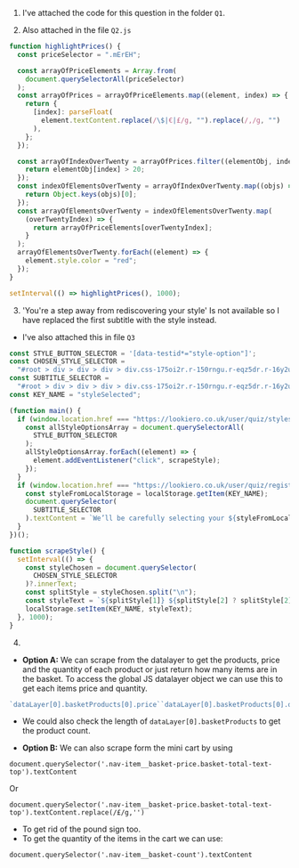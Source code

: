 1. I've attached the code for this question in the folder `Q1`.

2. Also attached in the file `Q2.js`

```javascript
function highlightPrices() {
  const priceSelector = ".mErEH";

  const arrayOfPriceElements = Array.from(
    document.querySelectorAll(priceSelector)
  );
  const arrayOfPrices = arrayOfPriceElements.map((element, index) => {
    return {
      [index]: parseFloat(
        element.textContent.replace(/\$|€|£/g, "").replace(/,/g, "")
      ),
    };
  });

  const arrayOfIndexOverTwenty = arrayOfPrices.filter((elementObj, index) => {
    return elementObj[index] > 20;
  });
  const indexOfElementsOverTwenty = arrayOfIndexOverTwenty.map((objs) => {
    return Object.keys(objs)[0];
  });
  const arrayOfElementsOverTwenty = indexOfElementsOverTwenty.map(
    (overTwentyIndex) => {
      return arrayOfPriceElements[overTwentyIndex];
    }
  );
  arrayOfElementsOverTwenty.forEach((element) => {
    element.style.color = "red";
  });
}

setInterval(() => highlightPrices(), 1000);
```

3. 'You're a step away from rediscovering your style' Is not available so I have replaced the first subtitle with the style instead.

- I've also attached this in file `Q3`

```javascript
const STYLE_BUTTON_SELECTOR = '[data-testid*="style-option"]';
const CHOSEN_STYLE_SELECTOR =
  "#root > div > div > div > div.css-175oi2r.r-150rngu.r-eqz5dr.r-16y2uox.r-1wbh5a2.r-11yh6sk.r-1rnoaur.r-1sncvnh.r-2eszeu > div > div:nth-child(2) > div:nth-child(3) > div > div:nth-child(3)";
const SUBTITLE_SELECTOR =
  "#root > div > div > div > div.css-175oi2r.r-150rngu.r-eqz5dr.r-16y2uox.r-1wbh5a2.r-11yh6sk.r-1rnoaur.r-1sncvnh.r-2eszeu > div > div:nth-child(2) > div:nth-child(2) > div:nth-child(3) > div:nth-child(1)";
const KEY_NAME = "styleSelected";

(function main() {
  if (window.location.href === "https://lookiero.co.uk/user/quiz/styles") {
    const allStyleOptionsArray = document.querySelectorAll(
      STYLE_BUTTON_SELECTOR
    );
    allStyleOptionsArray.forEach((element) => {
      element.addEventListener("click", scrapeStyle);
    });
  }
  if (window.location.href === "https://lookiero.co.uk/user/quiz/register") {
    const styleFromLocalStorage = localStorage.getItem(KEY_NAME);
    document.querySelector(
      SUBTITLE_SELECTOR
    ).textContent = `We’ll be carefully selecting your ${styleFromLocalStorage} package.`;
  }
})();

function scrapeStyle() {
  setInterval(() => {
    const styleChosen = document.querySelector(
      CHOSEN_STYLE_SELECTOR
    )?.innerText;
    const splitStyle = styleChosen.split("\n");
    const styleText = `${splitStyle[1]} ${splitStyle[2] ? splitStyle[2] : ""}`;
    localStorage.setItem(KEY_NAME, styleText);
  }, 1000);
}
```

4.

- **Option A:** We can scrape from the datalayer to get the products, price and the quantity of each product or just return how many items are in the basket. To access the global JS datalayer object we can use this to get each items price and quantity.

```javascript
`dataLayer[0].basketProducts[0].price``dataLayer[0].basketProducts[0].quantity`;
```

- We could also check the length of `dataLayer[0].basketProducts` to get the product count.

- **Option B:** We can also scrape form the mini cart by using

```
document.querySelector('.nav-item__basket-price.basket-total-text-top').textContent
```

Or

```
document.querySelector('.nav-item__basket-price.basket-total-text-top').textContent.replace(/£/g,'')
```

- To get rid of the pound sign too.
- To get the quantity of the items in the cart we can use:

```
document.querySelector('.nav-item__basket-count').textContent

```

